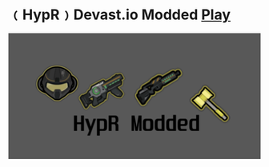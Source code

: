 # ﹙HypR﹚Devast.io Modded <a href="https://devastmod.github.io/" class="button big">Play</a>
![DevastMod.github.io](https://raw.githubusercontent.com/DevastMod/DevastMod.github.io/main/img/HypR-Modded-Github.png)
